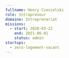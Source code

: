 ```yaml
---
fullname: Henry Ciesielski
role: Intrapreneur
domaine: Intraprenariat
missions:
  - start: 2020-03-22
    end: 2021-06-01
    status: admin
startups:
  - zero-logement-vacant
---
```

